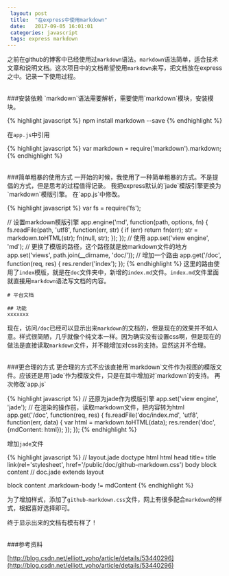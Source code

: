 ```yaml
---
 layout: post
 title:  "在express中使用markdown"
 date:   2017-09-05 16:01:01
 categories: javascript
 tags: express markdown
---
```


之前在github的博客中已经使用过`markdown`语法。`markdown`语法简单，适合技术文章和说明文档。这次项目中的文档希望使用`markdown`来写，把文档放在express之中。记录一下使用过程。

<!-- more -->

<br>
###安装依赖
`markdown`语法需要解析，需要使用`markdown`模块，安装模块。

{% highlight javascript %}
npm install markdown --save
{% endhighlight %}

在`app.js`中引用

{% highlight javascript %}
var markdown = require('markdown').markdown;
{% endhighlight %}

<br>
###简单粗暴的使用方式
一开始的时候，我使用了一种简单粗暴的方式。不是提倡的方式，但是思考的过程值得记录。
我把express默认的`jade`模版引擎更换为`markdown`模版引擎。
在`app.js`中修改。

{% highlight javascript %}
var fs = require('fs');

// 设置markdown模版引擎
app.engine('md', function(path, options, fn) {
    fs.readFile(path, 'utf8', function(err, str) {
        if (err) return fn(err);
        str = markdown.toHTML(str);
        fn(null, str);
    });
});
// 使用
app.set('view engine', 'md');
// 更换了模版的路径，这个路径就是放markdown文件的地方
app.set('views', path.join(__dirname, 'doc/'));
// 增加一个路由
app.get('/doc',  function(req, res) {
    res.render('index');
});
{% endhighlight %}
这里的路由使用了`index`模版，就是在`doc`文件夹中，新增的`index.md`文件。`index.md`文件里面就直接用`markdown`语法写文档的内容。

```
# 平台文档

## 功能
xxxxxxx
```
现在，访问`/doc`已经可以显示出来`markdown`的文档的，但是现在的效果并不如人意。样式很简陋，几乎就像个纯文本一样。因为确实没有设置css啊，但是现在的做法是直接读取`markdown`文件，并不能增加对css的支持。显然这并不合理。

<br>
###更合理的方式
更合理的方式不应该直接用`markdown`文件作为视图的模版文件。应该还是用`jade`作为模版文件，只是在其中增加对`markdown`的支持。
再次修改`app.js`

{% highlight javascript %}
// 还原为jade作为模版引擎
app.set('view engine', 'jade');
// 在渲染的操作前，读取markdown文件，把内容转为html
app.get('/doc',  function(req, res) {
    fs.readFile('doc/index.md', 'utf8', function(err, data) {
        var html = markdown.toHTML(data);
        res.render('doc', {mdContent: html});
    });
});
{% endhighlight %}

增加`jade`文件

{% highlight javascript %}
// layout.jade
doctype html
html
    head
        title= title
        link(rel='stylesheet', href='/public/doc/github-markdown.css')
    body
        block content
// doc.jade
extends layout

block content
    .markdown-body
        != mdContent
{% endhighlight %}

为了增加样式，添加了`github-markdown.css`文件，网上有很多配合`markdown`的样式，根据喜好选择即可。

终于显示出来的文档有模有样了！

<br>
###参考资料

[http://blog.csdn.net/elliott_yoho/article/details/53440296](http://blog.csdn.net/elliott_yoho/article/details/53440296)
